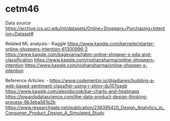 # cetm46
Data source https://archive.ics.uci.edu/ml/datasets/Online+Shoppers+Purchasing+Intention+Dataset#

Related ML analysis:-
Kaggle https://www.kaggle.com/kerneler/starter-online-shoppers-intention-61300996-2
https://www.kaggle.com/kageyama/lgbm-online-shopper-s-eda-and-classification
https://www.kaggle.com/roshansharma/online-shoppers-intention
https://www.kaggle.com/roshansharma/online-shopper-s-intention


Reference Articles: -
https://www.codementor.io/@jadianes/building-a-web-based-sentiment-classifier-using-r-shiny-du107oagb
https://www.kaggle.com/alexisbcook/bar-charts-and-heatmaps
https://towardsdatascience.com/the-data-product-design-thinking-process-6b3eba561b2b
https://www.researchgate.net/publication/236395420_Design_Analytics_in_Consumer_Product_Design_A_Simulated_Study
